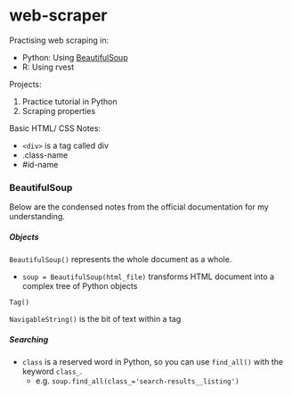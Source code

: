 # web-scraper

Practising web scraping in:
- Python: Using [BeautifulSoup](https://www.crummy.com/software/BeautifulSoup/bs4/doc/)
- R: Using rvest

Projects:
1. Practice tutorial in Python
2. Scraping properties

Basic HTML/ CSS Notes:
- `<div>` is a tag called div
- .class-name
- #id-name

### BeautifulSoup
Below are the condensed notes from the official documentation for my understanding.
##### Objects
`BeautifulSoup()` represents the whole document as a whole.
- `soup = BeautifulSoup(html_file)` transforms HTML document into a complex tree of Python objects

`Tag()`

`NavigableString()` is the bit of text within a tag

##### Searching
- `class` is a reserved word in Python, so you can use `find_all()` with the keyword `class_`.
    - e.g. `soup.find_all(class_='search-results__listing')`
